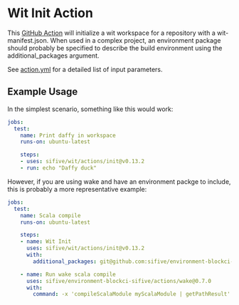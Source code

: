 # Wit Init Action

This [GitHub Action](https://github.com/features/actions) will initialize a
wit workspace for a repository with a wit-manifest.json.  When used in a
complex project, an environment package should probably be specified to
describe the build environment using the additional_packages argument.

See [action.yml](./action.yml) for a detailed list of input parameters.

## Example Usage

In the simplest scenario, something like this would work:
```yaml
jobs:
  test:
    name: Print daffy in workspace
    runs-on: ubuntu-latest

    steps:
    - uses: sifive/wit/actions/init@v0.13.2
    - run: echo "Daffy duck"
```

However, if you are using wake and have an environment packge to include,
this is probably a more representative example:
```yaml
jobs:
  test:
    name: Scala compile
    runs-on: ubuntu-latest

    steps:
    - name: Wit Init
      uses: sifive/wit/actions/init@v0.13.2
      with:
        additional_packages: git@github.com:sifive/environment-blockci-sifive.git::0.7.0

    - name: Run wake scala compile
      uses: sifive/environment-blockci-sifive/actions/wake@0.7.0
      with:
        command: -x 'compileScalaModule myScalaModule | getPathResult'
```
